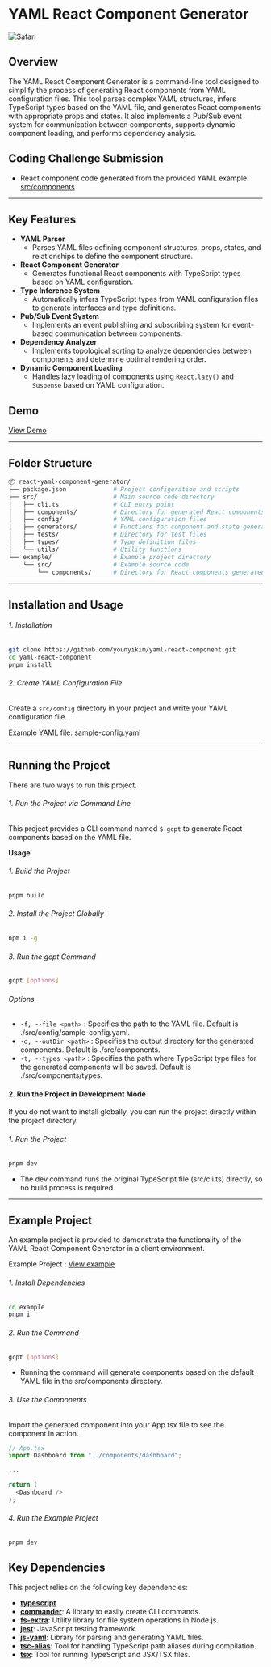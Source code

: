 # YAML React Component Generator

![Safari](https://github.com/user-attachments/assets/914be4b6-41fe-4e8c-9542-e86a083cb2c1)

## Overview

The YAML React Component Generator is a command-line tool designed to simplify the process of generating React components from YAML configuration files. This tool parses complex YAML structures, infers TypeScript types based on the YAML file, and generates React components with appropriate props and states. It also implements a Pub/Sub event system for communication between components, supports dynamic component loading, and performs dependency analysis.

## Coding Challenge Submission

- React component code generated from the provided YAML example: [src/components](https://github.com/younyikim/yaml-react-component/tree/main/src/components)

---

## Key Features

- **YAML Parser**
  - Parses YAML files defining component structures, props, states, and relationships to define the component structure.
- **React Component Generator**
  - Generates functional React components with TypeScript types based on YAML configuration.
- **Type Inference System**
  - Automatically infers TypeScript types from YAML configuration files to generate interfaces and type definitions.
- **Pub/Sub Event System**
  - Implements an event publishing and subscribing system for event-based communication between components.
- **Dependency Analyzer**
  - Implements topological sorting to analyze dependencies between components and determine optimal rendering order.
- **Dynamic Component Loading**
  - Handles lazy loading of components using `React.lazy()` and `Suspense` based on YAML configuration.

## Demo

[View Demo](https://github.com/user-attachments/assets/cd05108a-c711-49f2-bd47-7a1392529f36)

---

## Folder Structure

```bash
📦 react-yaml-component-generator/
├── package.json             # Project configuration and scripts
├── src/                     # Main source code directory
│   ├── cli.ts               # CLI entry point
│   ├── components/          # Directory for generated React components
│   ├── config/              # YAML configuration files
│   ├── generators/          # Functions for component and state generation
│   ├── tests/               # Directory for test files
│   ├── types/               # Type definition files
│   └── utils/               # Utility functions
└── example/                 # Example project directory
    └── src/                 # Example source code
        └── components/      # Directory for React components generated by the example project
```

---

## Installation and Usage

###### 1. Installation

```bash
git clone https://github.com/younyikim/yaml-react-component.git
cd yaml-react-component
pnpm install
```

###### 2. Create YAML Configuration File

Create a `src/config` directory in your project and write your YAML configuration file.

Example YAML file: [sample-config.yaml](https://github.com/younyikim/yaml-react-component/blob/main/src/config/sample-config.yaml)

---

## Running the Project

There are two ways to run this project.

###### 1. Run the Project via Command Line

This project provides a CLI command named `$ gcpt` to generate React components based on the YAML file.

**Usage**

###### 1. Build the Project

```bash
pnpm build
```

###### 2. Install the Project Globally

```bash
npm i -g
```

###### 3. Run the gcpt Command

```bash
gcpt [options]
```

###### Options

- `-f, --file <path>` : Specifies the path to the YAML file. Default is ./src/config/sample-config.yaml.
- `-d, --outDir <path>` : Specifies the output directory for the generated components. Default is ./src/components.
- `-t, --types <path>` : Specifies the path where TypeScript type files for the generated components will be saved. Default is ./src/components/types.

#### 2. Run the Project in Development Mode

If you do not want to install globally, you can run the project directly within the project directory.

###### 1. Run the Project

```bash
pnpm dev
```

- The dev command runs the original TypeScript file (src/cli.ts) directly, so no build process is required.

---

## Example Project

An example project is provided to demonstrate the functionality of the YAML React Component Generator in a client environment.

Example Project : [View example](https://github.com/younyikim/yaml-react-component/tree/main/example)

###### 1. Install Dependencies

```bash
cd example
pnpm i
```

###### 2. Run the Command

```bash
gcpt [options]
```

- Running the command will generate components based on the default YAML file in the src/components directory.

###### 3. Use the Components

Import the generated <Dashboard> component into your App.tsx file to see the component in action.

```js
// App.tsx
import Dashboard from "../components/dashboard";

...

return (
  <Dashboard />
);
```

###### 4. Run the Example Project

```bash
pnpm dev
```

## Key Dependencies

This project relies on the following key dependencies:

- **[typescript](https://www.npmjs.com/package/typescript)**
- **[commander](https://www.npmjs.com/package/commander)**: A library to easily create CLI commands.
- **[fs-extra](https://www.npmjs.com/package/fs-extra)**: Utility library for file system operations in Node.js.
- **[jest](https://www.npmjs.com/package/jest)**: JavaScript testing framework.
- **[js-yaml](https://www.npmjs.com/package/js-yaml)**: Library for parsing and generating YAML files.
- **[tsc-alias](https://www.npmjs.com/package/tsc-alias)**: Tool for handling TypeScript path aliases during compilation.
- **[tsx](https://www.npmjs.com/package/tsx)**: Tool for running TypeScript and JSX/TSX files.
